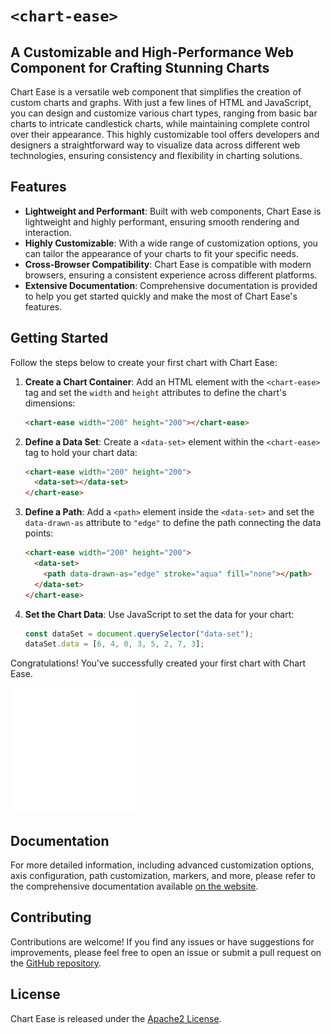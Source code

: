 # `<chart-ease>`

## A Customizable and High-Performance Web Component for Crafting Stunning Charts

Chart Ease is a versatile web component that simplifies the creation of custom charts and graphs. With just a few lines of HTML and JavaScript, you can design and customize various chart types, ranging from basic bar charts to intricate candlestick charts, while maintaining complete control over their appearance. This highly customizable tool offers developers and designers a straightforward way to visualize data across different web technologies, ensuring consistency and flexibility in charting solutions.

## Features

- **Lightweight and Performant**: Built with web components, Chart Ease is lightweight and highly performant, ensuring smooth rendering and interaction.
- **Highly Customizable**: With a wide range of customization options, you can tailor the appearance of your charts to fit your specific needs.
- **Cross-Browser Compatibility**: Chart Ease is compatible with modern browsers, ensuring a consistent experience across different platforms.
- **Extensive Documentation**: Comprehensive documentation is provided to help you get started quickly and make the most of Chart Ease's features.

## Getting Started

Follow the steps below to create your first chart with Chart Ease:

1. **Create a Chart Container**: Add an HTML element with the `<chart-ease>` tag and set the `width` and `height` attributes to define the chart's dimensions:

   ```html
   <chart-ease width="200" height="200"></chart-ease>
   ```

2. **Define a Data Set**: Create a `<data-set>` element within the `<chart-ease>` tag to hold your chart data:

   ```html
   <chart-ease width="200" height="200">
     <data-set></data-set>
   </chart-ease>
   ```

3. **Define a Path**: Add a `<path>` element inside the `<data-set>` and set the `data-drawn-as` attribute to `"edge"` to define the path connecting the data points:

   ```html
   <chart-ease width="200" height="200">
     <data-set>
       <path data-drawn-as="edge" stroke="aqua" fill="none"></path>
     </data-set>
   </chart-ease>
   ```

4. **Set the Chart Data**: Use JavaScript to set the data for your chart:

   ```javascript
   const dataSet = document.querySelector("data-set");
   dataSet.data = [6, 4, 0, 3, 5, 2, 7, 3];
   ```

Congratulations! You've successfully created your first chart with Chart Ease.

<img width="200" height="200" src="./docs/images/simple-chart.svg" alt="chart-ease" width="200" />

## Documentation

For more detailed information, including advanced customization options, axis configuration, path customization, markers, and more, please refer to the comprehensive documentation available [on the website](https://n-yousefi.github.io/chart-ease/).

## Contributing

Contributions are welcome! If you find any issues or have suggestions for improvements, please feel free to open an issue or submit a pull request on the [GitHub repository](https://github.com/n-yousefi/chart-ease).

## License

Chart Ease is released under the [Apache2 License](http://www.apache.org/licenses/LICENSE-2.0).
